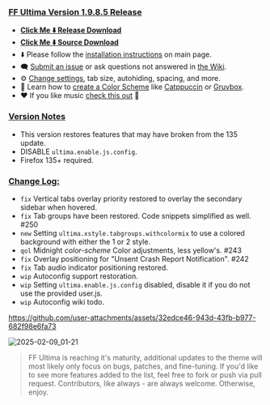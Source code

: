 ### <ins> FF Ultima Version 1.9.8.5 Release
- **[Click Me ⬇️ Release Download](https://github.com/soulhotel/FF-ULTIMA/releases/download/1.9.8.5/ffultima1.9.8.5.zip)**
- **[Click Me ⬇️ Source Download](https://github.com/soulhotel/FF-ULTIMA/archive/refs/heads/main.zip)**
- ⬇️ Please follow the [installation instructions](https://github.com/soulhotel/FF-ULTIMA#installation) on main page.
- 🗨️ [Submit an issue](https://github.com/soulhotel/FF-ULTIMA/issues/new/choose) or ask questions not answered in [the Wiki](https://github.com/soulhotel/FF-ULTIMA/wiki).
- ⚙️ [Change settings](https://github.com/soulhotel/FF-ULTIMA/wiki/Settings), tab size, autohiding, spacing, and more.
- 🎨 Learn how to [create a Color Scheme](https://github.com/soulhotel/FF-ULTIMA/wiki/Create-a-Color-Scheme) like [Catppuccin](https://github.com/soulhotel/FF-ULTIMA/blob/next-release/theme/color-schemes/catppuccin/readme.md) or [Gruvbox](https://github.com/soulhotel/FF-ULTIMA/blob/next-release/theme/color-schemes/gruvbox-light/readme.md).
- ❤️ If you like music [check this out](https://linktr.ee/soulhotel) 🏃

### <ins> Version Notes
- This version restores features that may have broken from the 135 update.
- DISABLE `ultima.enable.js.config`.
- Firefox 135+ required.

### <ins> Change Log:
- `fix` Vertical tabs overlay priority restored to overlay the secondary sidebar when hovered.
- `fix` Tab groups have been restored. Code snippets simplified as well. #250
- `new` Setting `ultima.xstyle.tabgroups.withcolormix` to use a colored background with either the 1 or 2 style.
- `qol` Midnight *color-scheme* Color adjustments, less yellow's. #243
- `fix` Overlay positioning for "Unsent Crash Report Notification". #242
- `fix` Tab audio indicator positioning restored.
- `wip` Autoconfig support restoration.
- `wip` Setting `ultima.enable.js.config` disabled, disable it if you do not use the provided user.js.
- `wip` Autoconfig wiki todo.

https://github.com/user-attachments/assets/32edce46-943d-43fb-b977-682f98e6fa73

![2025-02-09_01-21](https://github.com/user-attachments/assets/0392493f-2dad-407a-addf-b073f6ccab41)


> FF Ultima is reaching it's maturity, additional updates to the theme will most likely only focus on bugs, patches, and fine-tuning. If you'd like to see more features added to the list, feel free to fork or push via pull request. Contributors, like always - are always welcome. Otherwise, enjoy.
